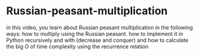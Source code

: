 # Russian-peasant-multiplication
in this video, you learn about Russian peasant multiplication in the following ways: how to multiply using the Russian peasant. how to implement it in Python recursively and with (decrease and conquer) and how to calculate the  big O of time complexity using the recurrence relation
